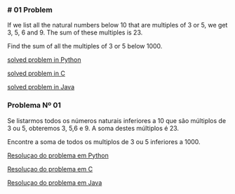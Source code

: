 ### # 01 Problem

If we list all the natural numbers below 10 that are multiples of 3 or 5, we get 3, 5, 6 and 9. The sum of these multiples is 23.

Find the sum of all the multiples of 3 or 5 below 1000.

[solved problem in Python](main.py)

[solved problem in C](main.c)

[solved problem in Java](Main.java)

### Problema Nº 01

Se listarmos todos os números naturais inferiores a 10 que são múltiplos de 3 ou 5, obteremos 3, 5,6 e 9. A soma destes múltiplos é 23.

Encontre a soma de todos os multiplos de 3 ou 5 inferiores a 1000.

[Resoluçao do problema em Python](main.py)

[Resoluçao do problema em C](main.c)

[Resoluçao do problema em Java](Main.java)